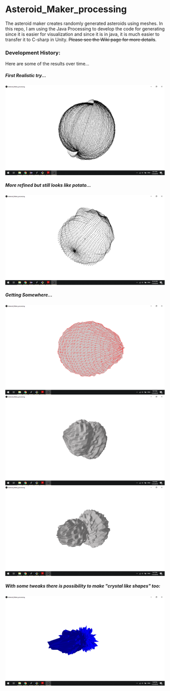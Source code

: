 # Asteroid_Maker_processing

The asteroid maker creates randomly generated asteroids using meshes. In this repo, I am using the Java Processing to develop the code for generating since it is easier for visualization and since it is in java, it is much easier to transfer it to C-sharp in Unity. ~~Please see the Wiki page for more details~~. 

### Development History:

Here are some of the results over time...

##### First Realistic try... 
![Wireframe Asteroid model](./images/2019-01-24%20%281%29.png)

##### More refined but still looks like potato...
![More refined but still looks like potato](./images/2019-01-24%20%282%29.png)

##### Getting Somewhere...
![Getting Somewhere](./images/2019-01-25.png)
![better](./images/2019-01-25%20%281%29.png)
![cool](./images/2019-01-25%20%282%29.png)

##### With some tweaks there is possibility to make "crystal like shapes" too:  
![crystal like shapes](./images/2019-01-25%20%283%29.png)
